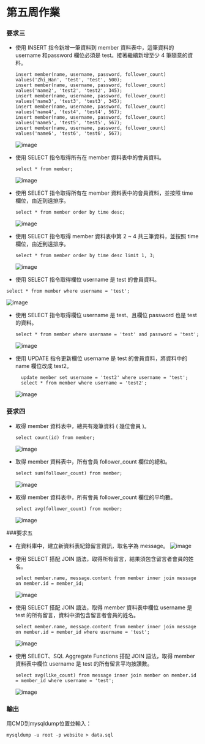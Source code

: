 # 第五周作業
### 要求三
* 使⽤ INSERT 指令新增⼀筆資料到 member 資料表中，這筆資料的 username 和password 欄位必須是 test。接著繼續新增⾄少 4 筆隨意的資料。
  ```
  insert member(name, username, password, follower_count) values('Zhi_Han', 'test', 'test', 500);
  insert member(name, username, password, follower_count) values('name2', 'test2', 'test2', 345);
  insert member(name, username, password, follower_count) values('name3', 'test3', 'test3', 345);
  insert member(name, username, password, follower_count) values('name4', 'test4', 'test4', 567);
  insert member(name, username, password, follower_count) values('name5', 'test5', 'test5', 567);
  insert member(name, username, password, follower_count) values('name6', 'test6', 'test6', 567);
  ```
    ![image](https://user-images.githubusercontent.com/109027415/196142444-c0321e58-f9ba-4a67-aea7-1fdbd106e2e5.png)
    
    
    
* 使⽤ SELECT 指令取得所有在 member 資料表中的會員資料。
  ```
  select * from member;
  ```
    ![image](https://user-images.githubusercontent.com/109027415/196142949-633fc78d-29c1-4e88-b1b9-599d02800d7f.png)

* 使⽤ SELECT 指令取得所有在 member 資料表中的會員資料，並按照 time 欄位，由近到遠排序。
  ```
  select * from member order by time desc;
  ```
  ![image](https://user-images.githubusercontent.com/109027415/196143336-a9e4944b-10be-411d-bfac-a6895c6ea4b2.png)

* 使⽤ SELECT 指令取得 member 資料表中第 2 ~ 4 共三筆資料，並按照 time 欄位，由近到遠排序。
  ```
  select * from member order by time desc limit 1, 3;
  ```
  ![image](https://user-images.githubusercontent.com/109027415/196145511-33dc3b1c-e459-4047-a7e8-cc9ea25e90b3.png)

*  使⽤ SELECT 指令取得欄位 username 是 test 的會員資料。
  ```
  select * from member where username = 'test';
  ```
  ![image](https://user-images.githubusercontent.com/109027415/196144199-2b1ff295-d5f0-4d90-9922-5b5d61e2db1f.png)

* 使⽤ SELECT 指令取得欄位 username 是 test、且欄位 password 也是 test 的資料。
  ```
  select * from member where username = 'test' and password = 'test';
  ```
  ![image](https://user-images.githubusercontent.com/109027415/196144530-a533f1b2-daff-4945-a937-cdf44cd1ec2f.png)
 
* 使⽤ UPDATE 指令更新欄位 username 是 test 的會員資料，將資料中的 name 欄位改成 test2。
  ```
    update member set username = 'test2' where username = 'test';
    select * from member where username = 'test2';
  ```
  ![image](https://user-images.githubusercontent.com/109027415/196145075-c4fb902a-ebf7-4cb7-91f9-0a1587d28aba.png)

### 要求四
* 取得 member 資料表中，總共有幾筆資料 ( 幾位會員 )。
  ```
  select count(id) from member;
  ```
  ![image](https://user-images.githubusercontent.com/109027415/196145962-9be40d9a-c481-492d-8091-00a652675a07.png)

* 取得 member 資料表中，所有會員 follower_count 欄位的總和。
  ```
  select sum(follower_count) from member;
  ```
  ![image](https://user-images.githubusercontent.com/109027415/196146157-78623309-aed6-48ad-b3ab-aa07406899a1.png)

* 取得 member 資料表中，所有會員 follower_count 欄位的平均數。
  ```
  select avg(follower_count) from member;
  ```
  ![image](https://user-images.githubusercontent.com/109027415/196146289-b50800b2-4ed2-4069-8ea3-6a7120aeba20.png)
 
 ###要求五
* 在資料庫中，建立新資料表紀錄留⾔資訊，取名字為 message。
  ![image](https://user-images.githubusercontent.com/109027415/196146629-0a593a3c-b5cc-4416-8386-b5a742e0265e.png)

* 使⽤ SELECT 搭配 JOIN 語法，取得所有留⾔，結果須包含留⾔者會員的姓名。
  ```
  select member.name, message.content from member inner join message on member.id = member_id;
  ```
  ![image](https://user-images.githubusercontent.com/109027415/196147320-09d2176a-1018-4a40-9f81-02c174cd77f1.png)
  
* 使⽤ SELECT 搭配 JOIN 語法，取得 member 資料表中欄位 username 是 test 的所有留⾔，資料中須包含留⾔者會員的姓名。
  ```
  select member.name, message.content from member inner join message on member.id = member_id where username = 'test';
  ```
  ![image](https://user-images.githubusercontent.com/109027415/196147922-d636ff0c-f8ef-4a25-afd7-21b97f881a68.png)

* 使⽤ SELECT、SQL Aggregate Functions 搭配 JOIN 語法，取得 member 資料表中欄位 username 是 test 的所有留⾔平均按讚數。
  ```
  select avg(like_count) from message inner join member on member.id = member_id where username = 'test';
  ```
  ![image](https://user-images.githubusercontent.com/109027415/196148333-580b3ee7-8233-4914-af5d-1f927521b648.png)

### 輸出
  用CMD到mysqldump位置並輸入：
  ```
  mysqldump -u root -p website > data.sql
  ```
